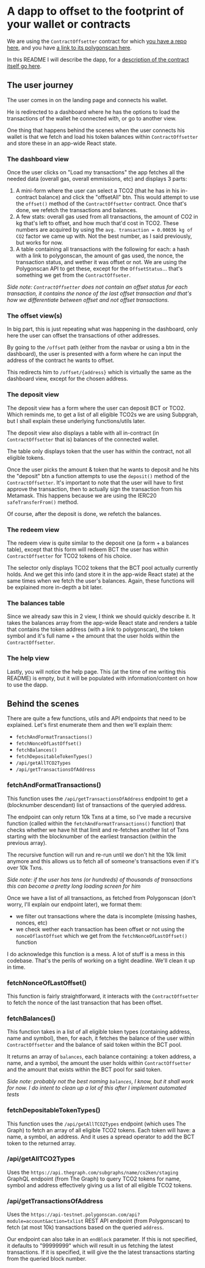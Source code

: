 # A dapp to offset to the footprint of your wallet or contracts

We are using the `ContractOffsetter` contract for which [you have a repo here](https://github.com/lazaralex98/eco-1/blob/main/contracts/ContractOffsetter.sol), and you have [a link to its polygonscan here](https://mumbai.polygonscan.com/address/0x4F828CeDAfcBa0cDd2d9Ace14caFfb0b1FaF9199).

In this README I will describe the dapp, for a [description of the contract itself go here](https://github.com/lazaralex98/eco-1/blob/main/README.md).

## The user journey

The user comes in on the landing page and connects his wallet.

He is redirected to a dashboard where he has the options to load the transactions of the wallet he connected with, or go to another view.

One thing that happens behind the scenes when the user connects his wallet is that we fetch and load his token balances within `ContractOffsetter` and store these in an app-wide React state.

### The dashboard view

Once the user clicks on "Load my transactions" the app fetches all the needed data (overall gas, overall emmissions, etc) and displays 3 parts:

1. A mini-form where the user can select a TCO2 (that he has in his in-contract balance) and click the "offsetAll" btn.
   This would attempt to use the `offset()` method of the `ContractOffsetter` contract. Once that's done, we refetch the transactions and balances.
2. A few stats: overall gas used from all transactions, the amount of CO2 in kg that's left to offset, and how much that'd cost in TCO2.
   These numbers are acquired by using the `avg. transaction = 0.00036 kg of CO2` factor we came up with. Not the best number, as I said previously, but works for now.
3. A table containing all transactions with the following for each: a hash with a link to polygonscan, the amount of gas used, the nonce, the transaction status, and wether it was offset or not.
   We are using the Polygonscan API to get these, except for the `OffsetStatus`... that's something we get from the `ContractOffseter`.

_Side note: `ContractOffsetter` does not contain an offset status for each transaction, it contains the nonce of the last offset transaction and that's how we differentiate between offset and not offset transactions._

### The offset view(s)

In big part, this is just repeating what was happening in the dashboard, only here the user can offset the transactions of other addresses.

By going to the `/offset` path (either from the navbar or using a btn in the dashboard), the user is presented with a form where he can input the address of the contract he wants to offset.

This redirects him to `/offset/{address}` which is virtually the same as the dashboard view, except for the chosen address.

### The deposit view

The deposit view has a form where the user can deposit BCT or TCO2. Which reminds me, to get a list of all eligible TCO2s we are using Subpgrah, but I shall explain these underlying functions/utils later.

The deposit view also displays a table with all in-contract (in `ContractOffsetter` that is) balances of the connected wallet.

The table only displays token that the user has within the contract, not all eligible tokens.

Once the user picks the amount & token that he wants to deposit and he hits the "deposit" btn a function attempts to use the `deposit()` method of the `ContractOffsetter`. It's important to note that the user will have to first approve the transaction, then to actually sign the transaction from his Metamask. This happens because we are using the IERC20 `safeTransferFrom()` method.

Of course, after the deposit is done, we refetch the balances.

### The redeem view

The redeem view is quite similar to the deposit one (a form + a balances table), except that this form will redeem BCT the user has within `ContractOffsetter` for TCO2 tokens of his choice.

The selector only displays TCO2 tokens that the BCT pool actually currently holds. And we get this info (and store it in the app-wide React state) at the same times when we fetch the user's balances. Again, these functions will be explained more in-depth a bit later.

### The balances table

Since we already saw this in 2 view, I think we should quickly describe it. It takes the balances array from the app-wide React state and renders a table that contains the token address (with a link to polygonscan), the token symbol and it's full name + the amount that the user holds within the `ContractOffsetter`.

### The help view

Lastly, you will notice the help page. This (at the time of me writing this README) is empty, but it will be populated with information/content on how to use the dapp.

## Behind the scenes

There are quite a few functions, utils and API endpoints that need to be explained. Let's first enumerate them and then we'll explain them:

- `fetchAndFormatTransactions()`
- `fetchNonceOfLastOffset()`
- `fetchBalances()`
- `fetchDepositableTokenTypes()`
- `/api/getAllTCO2Types`
- `/api/getTransactionsOfAddress`

### fetchAndFormatTransactions()

This function uses the `/api/getTransactionsOfAddress` endpoint to get a (blocknumber descendant) list of transactions of the queryied address.

The endpoint can only return 10k Txns at a time, so I've made a recursive function (called within the `fetchAndFormatTransactions()` function) that checks whether we have hit that limit and re-fetches another list of Txns starting with the blocknumber of the earliest transaction (within the previous array).

The recursive function will run and re-run until we don't hit the 10k limit anymore and this allows us to fetch all of someone's transactions even if it's over 10k Txns.

_Side note: if the user has tens (or hundreds) of thousands of transactions this can become a pretty long loading screen for him_

Once we have a list of all transactions, as fetched from Polygonscan (don't worry, I'll explain our endpoint later), we format them:

- we filter out transactions where the data is incomplete (missing hashes, nonces, etc)
- we check wether each transaction has been offset or not using the `nonceOflastOffset` which we get from the `fetchNonceOfLastOffset()` function

I do acknowledge this function is a mess. A lot of stuff is a mess in this codebase. That's the perils of working on a tight deadline. We'll clean it up in time.

### fetchNonceOfLastOffset()

This function is fairly straightforward, it interacts with the `ContractOffsetter` to fetch the nonce of the last transaction that has been offset.

### fetchBalances()

This function takes in a list of all eligible token types (containing address, name and symbol), then, for each, it fetches the balance of the user within `ContractOffsetter` and the balance of said token within the BCT pool.

It returns an array of `balances`, each balance containing: a token address, a name, and a symbol, the amount the user holds within `ContractOffsetter` and the amount that exists within the BCT pool for said token.

_Side note: probably not the best naming `balances`, I know, but it shall work for now. I do intent to clean up a lot of this after I implement automated tests_

### fetchDepositableTokenTypes()

This function uses the `/api/getAllTCO2Types` endpoint (which uses The Graph) to fetch an array of all eligible TCO2 tokens. Each token will have: a name, a symbol, an address. And it uses a spread operator to add the BCT token to the returned array.

### /api/getAllTCO2Types

Uses the `https://api.thegraph.com/subgraphs/name/co2ken/staging` GraphQL endpoint (from The Graph) to query TCO2 tokens for name, symbol and address effectively giving us a list of all eligible TCO2 tokens.

### /api/getTransactionsOfAddress

Uses the `https://api-testnet.polygonscan.com/api?module=account&action=txlist` REST API endpoint (from Polygonscan) to fetch (at most 10k) transactions based on the queried `address`.

Our endpoint can also take in an `endBlock` parameter. If this is not specified, it defaults to "99999999" which will result in us fetching the latest transactions. If it is specified, it will give the the latest transactions starting from the queried block number.
